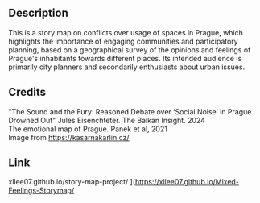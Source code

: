 ## Description
This is a story map on conflicts over usage of spaces in Prague, which highlights the importance of engaging communities and participatory planning, based on a geographical survey of the opinions and feelings of Prague's inhabitants towards different places. Its intended audience is primarily city planners and secondarily enthusiasts about urban issues.

## Credits
"The Sound and the Fury: Reasoned Debate over ‘Social Noise’ in Prague Drowned Out" Jules Eisenchteter. The Balkan Insight. 2024 <br/> 
The emotional map of Prague. Panek et al, 2021
<br/> 
Image from https://kasarnakarlin.cz/

## Link
 xllee07.github.io/story-map-project/ ](https://xllee07.github.io/Mixed-Feelings-Storymap/

